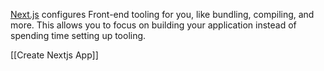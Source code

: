 [Next.js](https://nextjs.org/) configures Front-end tooling for you, like bundling, compiling, and more. This allows you to focus on building your application instead of spending time setting up tooling.

[[Create Nextjs App]]
